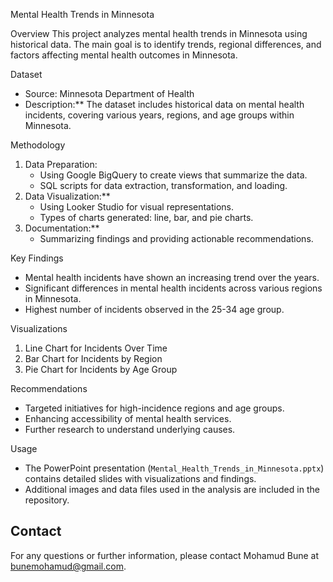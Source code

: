 Mental Health Trends in Minnesota

Overview
This project analyzes mental health trends in Minnesota using historical data. The main goal is to identify trends, regional differences, and factors affecting mental health outcomes in Minnesota.

Dataset
- Source: Minnesota Department of Health
- Description:** The dataset includes historical data on mental health incidents, covering various years, regions, and age groups within Minnesota.

Methodology
1. Data Preparation:
   - Using Google BigQuery to create views that summarize the data.
   - SQL scripts for data extraction, transformation, and loading.
2. Data Visualization:**
   - Using Looker Studio for visual representations.
   - Types of charts generated: line, bar, and pie charts.
3. Documentation:**
   - Summarizing findings and providing actionable recommendations.

Key Findings
- Mental health incidents have shown an increasing trend over the years.
- Significant differences in mental health incidents across various regions in Minnesota.
- Highest number of incidents observed in the 25-34 age group.

Visualizations
1. Line Chart for Incidents Over Time
2. Bar Chart for Incidents by Region
3. Pie Chart for Incidents by Age Group

Recommendations
- Targeted initiatives for high-incidence regions and age groups.
- Enhancing accessibility of mental health services.
- Further research to understand underlying causes.

Usage
- The PowerPoint presentation (`Mental_Health_Trends_in_Minnesota.pptx`) contains detailed slides with visualizations and findings.
- Additional images and data files used in the analysis are included in the repository.

## Contact
For any questions or further information, please contact Mohamud Bune at bunemohamud@gmail.com.
